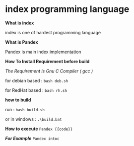 # index programming language 

**What is index**

index is one of hardest programming language

**What is Pandex**

Pandex is main index implementation


**How To Install Requirement before build**

*The Requirement is Gnu C Compiler ( gcc )*

for debian based : 
```bash deb.sh```

for RedHat based : 
```bash rh.sh```

**how to build**

run :
``` bash build.sh ```

or in windows :
```.\build.bat```

**How to execute**
```Pandex {{code}}```

***For Example***
```Pandex intoc```
